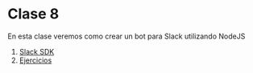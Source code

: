 # Clase 8

En esta clase veremos como crear un bot para Slack utilizando NodeJS

1. [Slack SDK](./slacksdk.md)
2. [Ejercicios](./ejercicios.md)